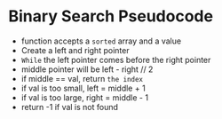 # Binary Search Pseudocode

- function accepts a `sorted` array and a value
- Create a left and right pointer
- `While` the left pointer comes before the right pointer
- middle pointer will be left - right // 2
- if middle == val, return `the index`
- if val is too small, left = middle + 1
- if val is too large, right = middle - 1
- return -1 if val is not found